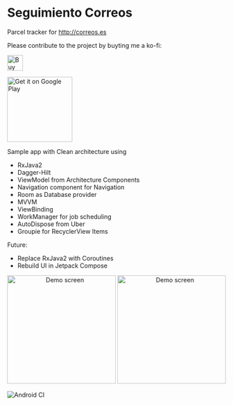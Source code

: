 # Seguimiento Correos
Parcel tracker for http://correos.es

Please contribute to the project by buyting me a ko-fi:

<a href='https://ko-fi.com/W7W31AP33' target='_blank'><img height='36' style='border:0px;height:36px;' src='https://az743702.vo.msecnd.net/cdn/kofi2.png?v=2' border='0' alt='Buy Me a Coffee at ko-fi.com' /></a>

<a href='http://play.google.com/store/apps/details?id=net.kelmer.correostracker&pcampaignid=pcampaignidMKT-Other-global-all-co-prtnr-py-PartBadge-Mar2515-1'><img width="150" alt='Get it on Google Play' src='https://play.google.com/intl/en_us/badges/static/images/badges/en_badge_web_generic.png'/></a>

Sample app with Clean architecture using

* RxJava2
* Dagger-Hilt
* ViewModel from Architecture Components
* Navigation component for Navigation
* Room as Database provider
* MVVM
* ViewBinding
* WorkManager for job scheduling
* AutoDispose from Uber
* Groupie for RecyclerView Items

Future:
 * Replace RxJava2 with Coroutines
 * Rebuild UI in Jetpack Compose

<p align="center">
  <img alt="Demo screen" src="./device-2018-04-20-134010.png" width="250" />
  <img alt="Demo screen" src="./device-2018-04-20-134016.png" width="250" />
</p>

![Android CI](https://github.com/kelmer44/correos-tracker/workflows/Android%20CI/badge.svg)
